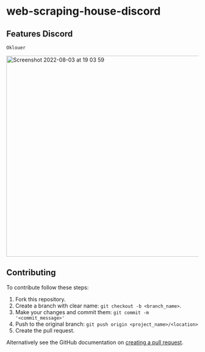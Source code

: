 # web-scraping-house-discord

## Features Discord

`Oklouer`

<img width="527" alt="Screenshot 2022-08-03 at 19 03 59" src="https://user-images.githubusercontent.com/89024276/183727521-121c5f0e-edb0-4d17-bbb6-fa321d46538e.png">

## Contributing

To contribute follow these steps:

1. Fork this repository.
2. Create a branch with clear name: `git checkout -b <branch_name>`.
3. Make your changes and commit them: `git commit -m '<commit_message>'`
4. Push to the original branch: `git push origin <project_name>/<location>`
5. Create the pull request.

Alternatively see the GitHub documentation on [creating a pull request](https://help.github.com/en/github/collaborating-with-issues-and-pull-requests/creating-a-pull-request).
